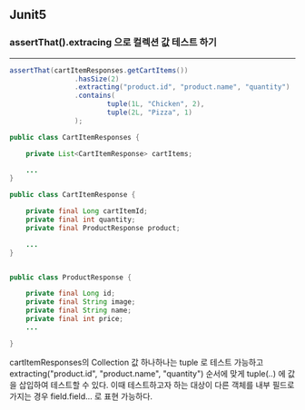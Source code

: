 ## Junit5

### assertThat().extracing 으로 컬렉션 값 테스트 하기 
---

```java
assertThat(cartItemResponses.getCartItems())
                .hasSize(2)
                .extracting("product.id", "product.name", "quantity")
                .contains(
                        tuple(1L, "Chicken", 2),
                        tuple(2L, "Pizza", 1)
                );
```


```java
public class CartItemResponses {

    private List<CartItemResponse> cartItems;

    ...
}

public class CartItemResponse {

    private final Long cartItemId;
    private final int quantity;
    private final ProductResponse product;

    ...
}


public class ProductResponse {

    private final Long id;
    private final String image;
    private final String name;
    private final int price;
    ...

}
```
cartItemResponses의 Collection 값 하나하나는 tuple 로 테스트 가능하고 
extracting("product.id", "product.name", "quantity") 순서에 맞게 tuple(..) 에 값을 삽입하여 테스트할 수 있다.
이때 테스트하고자 하는 대상이 다른 객체를 내부 필드로 가지는 경우 field.field... 로 표현 가능하다.
